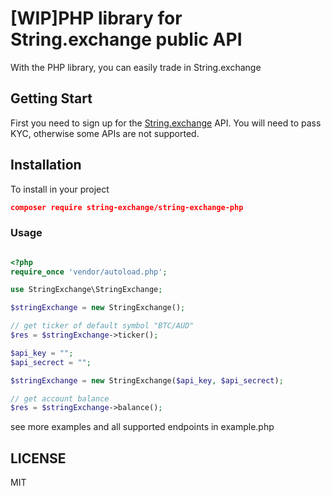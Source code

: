 # [WIP]PHP library for String.exchange public API
With the PHP library, you can easily trade in String.exchange

## Getting Start
First you need to sign up for the [String.exchange](http://string.exchange) API. You will need to pass KYC, otherwise some APIs are not supported.

## Installation
To install in your project

```json
composer require string-exchange/string-exchange-php
```
### Usage

```php

<?php
require_once 'vendor/autoload.php';

use StringExchange\StringExchange;

$stringExchange = new StringExchange();

// get ticker of default symbol "BTC/AUD"
$res = $stringExchange->ticker();

$api_key = "";
$api_secrect = "";

$stringExchange = new StringExchange($api_key, $api_secrect);

// get account balance
$res = $stringExchange->balance();

```
see more examples and all supported endpoints in example.php

## LICENSE
MIT
